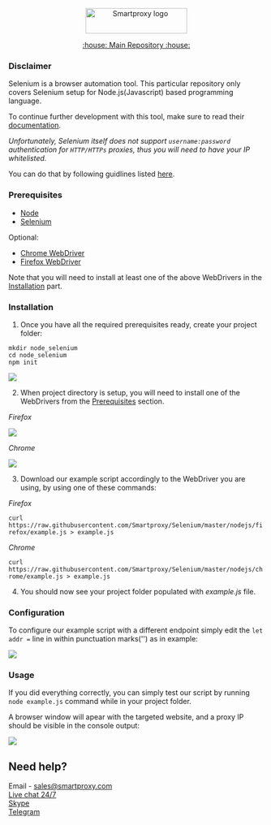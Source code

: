 <p align="center">
    <a href="https://smartproxy.com/"><img src="https://smartproxy.com/wp-content/themes/smartproxy/images/smartproxy-logo.svg" alt="Smartproxy logo" width="200" height="50"></a>
  </a>
</p>

<p align="center">
    <a href="https://github.com/Smartproxy/Smartproxy"> :house: Main Repository :house: </a>
</p>

### Disclaimer

Selenium is a browser automation tool. This particular repository only covers Selenium setup for Node.js(Javascript) based programming language.

To continue further development with this tool, make sure to read their [documentation](https://github.com/SeleniumHQ/selenium/tree/master/javascript/node/selenium-webdriver).

*Unfortunately, Selenium itself does not support `username:password` authentication for `HTTP/HTTPs` proxies, thus you will need to have your IP whitelisted.*

You can do that by following guidlines listed [here](https://help.smartproxy.com/docs/proxy-authentication).

### Prerequisites

- [Node](https://nodejs.org/en/download/)
- [Selenium](https://github.com/SeleniumHQ/selenium/tree/master/javascript/node/selenium-webdriver#installation)

Optional:
- [Chrome WebDriver](https://www.npmjs.com/package/chromedriver#building-and-installing)
- [Firefox WebDriver](https://www.npmjs.com/package/geckodriver#install)

Note that you will need to install at least one of the above WebDrivers in the [Installation](#installation) part.

### Installation

1. Once you have all the required prerequisites ready, create your project folder:

```
mkdir node_selenium
cd node_selenium
npm init
```
<img src="https://i.imgur.com/53kgOXn.png">

2. When project directory is setup, you will need to install one of the WebDrivers from the [Prerequisites](#prerequisites) section.

*Firefox*

<img src="https://i.imgur.com/I9czv1a.png">

*Chrome*

<img src="https://i.imgur.com/ALgnAQf.png">

3. Download our example script accordingly to the WebDriver you are using, by using one of these commands: 

*Firefox*

```curl https://raw.githubusercontent.com/Smartproxy/Selenium/master/nodejs/firefox/example.js > example.js```

*Chrome*

```curl https://raw.githubusercontent.com/Smartproxy/Selenium/master/nodejs/chrome/example.js > example.js```

4. You should now see your project folder populated with *example.js* file.

### Configuration

To configure our example script with a different endpoint simply edit the `let addr =` line in within punctuation marks('') as in example:

<img src="https://i.imgur.com/rBL5rWw.png">

### Usage

If you did everything correctly, you can simply test our script by running `node example.js` command while in your project folder.

A browser window will apear with the targeted website, and a proxy IP should be visible in the console output:

<img src="https://i.imgur.com/7Na6wEN.png">

## Need help?
Email - sales@smartproxy.com
<br><a href="https://smartproxy.com">Live chat 24/7</a>
<br><a href="https://join.skype.com/invite/bZDHw4NZg2G9">Skype</a>
<br><a href="https://t.me/smartproxy_com">Telegram</a>
